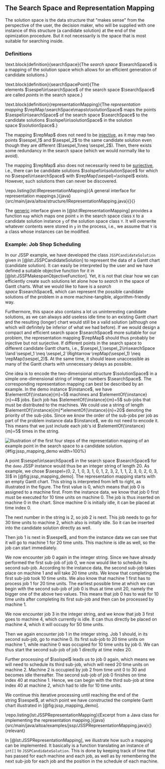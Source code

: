 ## The Search Space and Representation Mapping

The solution space is the data structure that "makes sense" from the perspective of the user, the decision maker, who will be supplied with one instance of this structure (a candidate solution) at the end of the opimization procedure.
But it not necessarily is the space that is most suitable for searching inside.

### Definitions

\text.block{definition}{searchSpace}{The *search space*&nbsp;$\searchSpace$ is a mapping of the solution space which allows for an efficient generation of candidate solutions.}

\text.block{definition}{searchSpacePoint}{The elements&nbsp;$\sespel\in\searchSpace$ of the search space $\searchSpace$ are called *points* in the search space.}

\text.block{definition}{representationMapping}{The *representation mapping*&nbsp;$\repMap:\searchSpace\mapsto\solutionSpace$ maps the points $\sespel\in\searchSpace$ of the search space&nbsp;$\searchSpace$ to the candidate solutions&nbsp;$\solspel\in\solutionSpace$ in the solution space&nbsp;$\solutionSpace$.}

The mapping&nbsp;$\repMap$ does not need to be [injective](http://en.wikipedia.org/wiki/Injective_function), as it may map two points&nbsp;$\sespel_1$ and&nbsp;$\sespel_2$ to the same candidate solution even though they are different ($\sespel_1\neq \sespel_2$).
Then, there exists some redundancy in the search space (which we would normally like to avoid).

The mapping&nbsp;$\repMap$ also does not necessarily need to be [surjective](http://en.wikipedia.org/wiki/Surjective_function), i.e., there can be candidate solutions&nbsp;$\solspel\in\solutionSpace$ for which no&nbsp;$\sespel\in\searchSpace$ with $\repMap(\sespel)=\solspel$ exists.
However, such solutions then can never be discovered.

\repo.listing{lst:IRepresentationMapping}{A general interface for representation mappings.}{java}{src/main/java/aitoa/structure/IRepresentationMapping.java}{}{}

The [generic](http://en.wikipedia.org/wiki/Generics_in_Java) interface given in [@lst:IRepresentationMapping] provides a function `map` which maps one point&nbsp;`x` in the search space class&nbsp;`X` to a candidate solution instance&nbsp;`y` of the solution space class&nbsp;`Y`.
It will overwrite whatever contents were stored in&nbsp;`y` in the process, i.e., we assume that `Y` is a class whose instances can be modified.

### Example: Job Shop Scheduling

In our JSSP example, we have developed the class `JSSPCandidateSolution` given in [@lst:JSSPCandidateSolution] to represent the data of a Gantt chart (candidate solution).
It can easily be interpreted by the user and we have defined a suitable objective function for it in [@lst:JSSPMakespanObjectiveFunction].
Yet, it is not that clear how we can efficiently create such solutions let alone how to *search* in the space of Gantt charts.
What we would like to have is a *search space*&nbsp;$\searchSpace$, which can represent the possible candidate solutions of the problem in a more machine-tangible, algorithm-friendly way.

Furthermore, this space also contains a lot us uninteresting candidate solutions, as we can always add useless idle time to an existing Gantt chart and the resulting (longer) chart would still be a valid solution (although one which will definitely be inferior of what we had before).
If we would design a compact and efficient search space&nbsp;$\searchSpace$ more suitable for our problem, the representation mapping&nbsp;$\repMap$ should thus probably be injective but not surjective.
If different points in the search space to different candidate Gantt charts, i.e., $\sespel_1,\sespel_2\in\searchSpace \land \sespel_1 \neq \sespel_2 \Rightarrow \repMap(\sespel_1) \neq \repMap(\sespel_2)$.
At the same time, it should leave unaccessible as many of the Gantt charts with unnecessary delays as possible.

One idea is to encode the two-dimensional structure&nbsp;$\solutionSpace$ in a simple one-dimensional string of integer numbers&nbsp;$\searchSpace$.
The corresponding representation mapping can best be described by an example.
In the demo instance $\instance$, we have $\elementOf{\instance}{m}=5$ machines and $\elementOf{\instance}{n}=4$ jobs.
Each job has $\elementOf{\instance}{m}=5$  sub-jobs that must be distributed to the machines.
We could use a string of length $\elementOf{\instance}{m}*\elementOf{\instance}{n}=20$ denoting the priority of the sub-jobs.
Since we *know* the order of the sub-jobs per job as part of the problem instance data&nbsp;$\instance$, we do not need to encode it.
This means that we just include each job's id $\elementOf{\instance}{m}=5$ times in the string.


![Illustration of the first four steps of the representation mapping of an example point in the search space to a candidate solution.](\relative.path{demo_mapping.svgz}){#fig:jssp_mapping_demo width=100%}


A point&nbsp;$\sespel\in\searchSpace$ in the search space&nbsp;$\searchSpace$ for the `demo` JSSP instance would thus be an integer string of length 20.
As example, we chose $\sespel=(0, 2, 1, 0, 3, 1, 0, 1, 2, 3, 2, 1, 1, 2, 3, 0, 2, 0, 3, 3)$ in [@fig:jssp_mapping_demo].
The representation mapping starts with an empty Gantt chart.
This string is interpreted from left to right, as illustrated in the figure.
The first value is&nbsp;0, which means that job&nbsp;0 is assigned to a machine first.
From the instance data, we know that job&nbsp;0 first must be executed for 10 time units on machine&nbsp;0.
The job is thus inserted on machine&nbsp;0 in the chart.
Since machine&nbsp;0 is initially idle, it can be placed at time index&nbsp;0.

The next number in the string is&nbsp;2, so job&nbsp;2 is next.
This job needs to go for 30 time units to machine&nbsp;2, which also is initally idle.
So it can be inserted into the candidate solution directly as well.

Then job&nbsp;1 is next in&nbsp;$\sespel$, and from the instance data we can see that it will go to machine&nbsp;1 for 20 time units.
This machine is idle as well, so the job can start immediately.

We now encounter job&nbsp;0 again in the integer string.
Since we have already performed the first sub-job of job&nbsp;0, we now would like to schedule its second sub-job.
According to the instance data, the second sub-job takes place on machine&nbsp;1 and will take 20 time units.
We know that completing the first sub-job took 10 time units.
We also know that machine&nbsp;1 first has to process job&nbsp;1 for 20 time units.
The earliest possible time at which we can begin with the second sub-job of job&nbsp;0 is thus at time unit 20, namely the bigger one of the above two values.
This means that job&nbsp;0 has to wait for 10 time units after completing its first sub-job and then can be processed by machine&nbsp;1.

We now encounter job&nbsp;3 in the integer string, and we know that job&nbsp;3 first goes to machine&nbsp;4, which currently is idle.
It can thus directly be placed on machine&nbsp;4, which it will occupy for 50 time units.

Then we again encounter job&nbsp;1 in the integer string.
Job&nbsp;1 should, in its second sub-job, go to machine&nbsp;0.
Its first sub-job to 20 time units on machine&nbsp;1, while machine&nbsp;0 was occupied for 10 time units by job&nbsp;0.
We can thus start the second sub-job of job&nbsp;1 directly at time index&nbsp;20.

Further processing of&nbsp;$\solspel$ leads us to job&nbsp;0 again, which means we will need to schedule its third sub-job, which will need 20 time units on machine&nbsp;2.
Machine&nbsp;2 is occupied by job&nbsp;2 from time unit&nbsp;0 to&nbsp;30 and becomes idle thereafter.
The second sub-job of job&nbsp;0 finishes on time index&nbsp;40 at machine&nbsp;1.
Hence, we can begin with the third sub-job at time index&nbsp;40 at machine&nbsp;2, which had to idle for 10 time units.

We continue this iterative processing until reaching the end of the string&nbsp;$\sespel$, at which point we have constructed the complete Gantt chart illustrated in [@fig:jssp_mapping_demo].

\repo.listing{lst:JSSPRepresentationMapping}{Excerpt from a Java class for implementing the representation mapping.}{java}{src/main/java/aitoa/examples/jssp/JSSPRepresentationMapping.java}{}{relevant}

In [@lst:JSSPRepresentationMapping], we illustrate how such a mapping can be implemented.
It basically is a function translating an instance of `int[]` to `JSSPCandidateSolution`.
This is done by keeping track of time that has passed for each machine and each job, as well as by remembering the next sub-job for each job and the position in the schedule of each machine.
